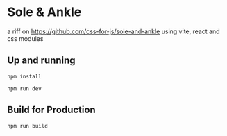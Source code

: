 # Sole & Ankle

a riff on https://github.com/css-for-js/sole-and-ankle using vite, react and css modules

## Up and running

    npm install

    npm run dev

## Build for Production

    npm run build

